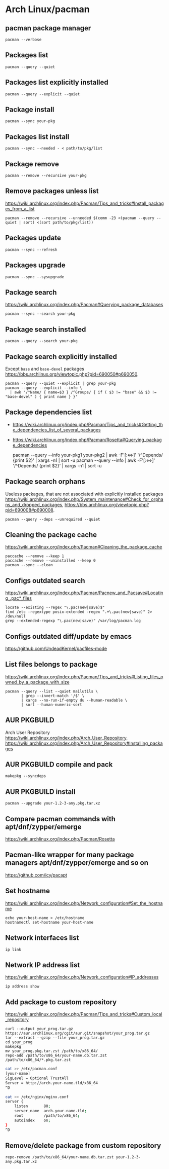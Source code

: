 # Arch Linux/pacman

## pacman package manager

    pacman --verbose

## Packages list

    pacman --query --quiet

## Packages list explicitly installed

    pacman --query --explicit --quiet

## Package install

    pacman --sync your-pkg

## Packages list install

    pacman --sync --needed - < path/to/pkg/list

## Package remove

    pacman --remove --recursive your-pkg

## Remove packages unless list

<https://wiki.archlinux.org/index.php/Pacman/Tips_and_tricks#Install_packages_from_a_list>

    pacman --remove --recursive --unneeded $(comm -23 <(pacman --query --quiet | sort) <(sort path/to/pkg/list))

## Packages update

    pacman --sync --refresh

## Packages upgrade

    pacman --sync --sysupgrade

## Package search

<https://wiki.archlinux.org/index.php/Pacman#Querying_package_databases>

    pacman --sync --search your-pkg

## Package search installed

    pacman --query --search your-pkg

## Package search explicitly installed

Except `base` and `base-devel` packages
<https://bbs.archlinux.org/viewtopic.php?pid=690050#p690050>.

    pacman --query --quiet --explicit | grep your-pkg
    pacman --query --explicit --info \
      | awk '/^Name/ { name=$3 } /^Groups/ { if ( $3 != "base" && $3 != "base-devel" ) { print name } }'

## Package dependencies list

* https://wiki.archlinux.org/index.php/Pacman/Tips_and_tricks#Getting_the_dependencies_list_of_several_packages
* https://wiki.archlinux.org/index.php/Pacman/Rosetta#Querying_package_dependencies

    pacman --query --info your-pkg1 your-pkg2 | awk -F'[:<=>]' '/^Depends/ {print $2}' | xargs -n1 | sort -u
    pacman --query --info | awk -F'[:<=>]' '/^Depends/ {print $2}' | xargs -n1 | sort -u

## Package search orphans

Useless packages, that are not associated with explicitly installed packages
<https://wiki.archlinux.org/index.php/System_maintenance#Check_for_orphans_and_dropped_packages>,
<https://bbs.archlinux.org/viewtopic.php?pid=690008#p690008>.

    pacman --query --deps --unrequired --quiet

## Cleaning the package cache

https://wiki.archlinux.org/index.php/Pacman#Cleaning_the_package_cache

    paccache --remove --keep 1
    paccache --remove --uninstalled --keep 0
    pacman --sync --clean

## Configs outdated search

<https://wiki.archlinux.org/index.php/Pacman/Pacnew_and_Pacsave#Locating_.pac*_files>

    locate --existing --regex "\.pac(new|save)$"
    find /etc -regextype posix-extended -regex ".+\.pac(new|save)" 2> /dev/null
    grep --extended-regexp "\.pac(new|save)" /var/log/pacman.log

## Configs outdated diff/update by emacs

<https://github.com/UndeadKernel/pacfiles-mode>

## List files belongs to package

https://wiki.archlinux.org/index.php/Pacman/Tips_and_tricks#Listing_files_owned_by_a_package_with_size

    pacman --query --list --quiet mailutils \
           | grep --invert-match '/$' \
           | xargs --no-run-if-empty du --human-readable \
           | sort --human-numeric-sort

## AUR PKGBUILD

Arch User Repository <https://wiki.archlinux.org/index.php/Arch_User_Repository>.  
<https://wiki.archlinux.org/index.php/Arch_User_Repository#Installing_packages>

## AUR PKGBUILD compile and pack

    makepkg --syncdeps

## AUR PKGBUILD install

    pacman --upgrade your-1.2-3-any.pkg.tar.xz

## Compare pacman commands with apt/dnf/zypper/emerge

https://wiki.archlinux.org/index.php/Pacman/Rosetta

## Pacman-like wrapper for many package managers apt/dnf/zypper/emerge and so on

https://github.com/icy/pacapt

## Set hostname

<https://wiki.archlinux.org/index.php/Network_configuration#Set_the_hostname>

    echo your-host-name > /etc/hostname
    hostnamectl set-hostname your-host-name

## Network interfaces list

    ip link

## Network IP address list

<https://wiki.archlinux.org/index.php/Network_configuration#IP_addresses>

    ip address show

## Add package to custom repository

https://wiki.archlinux.org/index.php/Pacman/Tips_and_tricks#Custom_local_repository

    curl --output your_prog.tar.gz  https://aur.archlinux.org/cgit/aur.git/snapshot/your_prog.tar.gz
    tar --extract --gzip --file your_prog.tar.gz
    cd your_prog
    makepkg
    mv your_prog.pkg.tar.zst /path/to/x86_64/
    repo-add /path/to/x86_64/your-name.db.tar.zst /path/to/x86_64/*.pkg.tar.zst

```bash
cat >> /etc/pacman.conf
[your-name]
SigLevel = Optional TrustAll
Server = http://arch.your-name.tld/x86_64
^D
```

```bash
cat >> /etc/nginx/nginx.conf
server {
    listen       80;
    server_name  arch.your-name.tld;
    root         /path/to/x86_64;
    autoindex    on;
}
^D
```

## Remove/delete package from custom repository

    repo-remove /path/to/x86_64/your-name.db.tar.zst your-1.2-3-any.pkg.tar.xz
